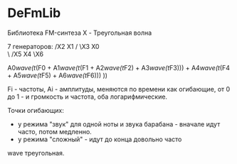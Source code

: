 # DeFmLib
Библиотека FM-синтеза
X - Треугольная волна

7 генераторов:
     /X2
   X1
  /  \X3
X0   
  \  /X5
   X4
     \X6


A0*wave(t*(F0 
           + A1*wave(t*(F1 + A2*wave(t*F2) + A3*wave(t*F3)))
           + A4*wave(t*(F4 + A5*wave(t*F5) + A6*wave(t*F6))) 
           ))

Fi - частоты, Ai - амплитуды, меняются по времени как огибающие,
от 0 до 1 - и громкость и частота, оба логарифмические.

Точки огибающих:
- у режима "звук" для одной ноты и звука барабана - вначале идут часто, потом медленно.
- у режима "сложный" - идут до конца довольно часто
          
wave треугольная.